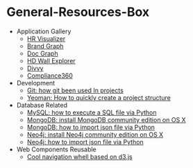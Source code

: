 # General-Resources-Box

- Application Gallery
    - [HR Visualizer](https://github.com/awesome5team/General-Resources-Box/issues/12)
    - [Brand Graph](https://github.com/awesome5team/General-Resources-Box/issues/2)
    - [Doc Graph](https://github.com/awesome5team/General-Resources-Box/issues/3)
    - [HD Wall Explorer](https://github.com/awesome5team/General-Resources-Box/issues/4)
    - [Divvy](https://github.com/awesome5team/General-Resources-Box/issues/5)
    - [Compliance360](https://github.com/awesome5team/General-Resources-Box/issues/6)
- Development
    - [Git: how git been used In projects](https://github.com/awesome5team/General-Resources-Box/issues/1)
    - [Yeoman: How to quickly create a project structure](https://github.com/awesome5team/General-Resources-Box/issues/11)
- Database Related
    - [MySQL: how to execute a SQL file via Python](https://github.com/awesome5team/General-Resources-Box/issues/7)
    - [MongoDB: install MongoDB community edition on OS X](https://github.com/awesome5team/General-Resources-Box/issues/9)
    - [MongoDB: how to import json file via Python](https://github.com/awesome5team/General-Resources-Box/issues/8)
    - [Neo4j: install Neo4j community edition on OS X](https://github.com/awesome5team/General-Resources-Box/issues/15)
    - [Neo4j: how to import json file via Python](https://github.com/awesome5team/General-Resources-Box/issues/16)
- Web Components Reusable
    - [Cool navigation whell based on d3.js](https://github.com/awesome5team/General-Resources-Box/issues/14)

